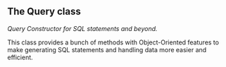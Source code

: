 ## The Query class

*Query Constructor for SQL statements and beyond.*

This class provides a bunch of methods with Object-Oriented features to 
make generating SQL statements and handling data more easier and efficient.